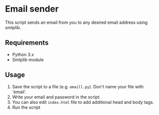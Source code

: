 # Email sender
This script sends an email from you to any desired email address using smtplib.
## Requirements
- Python 3.x
- Smtplib module
## Usage
1. Save the script to a file (e.g. `emaill.py`). Don't name your file with 'email'.
2. Write your email and password in the script.
3. You can also edit `index.html` file to add additional head and body tags.
4. Run the script


